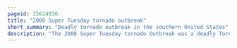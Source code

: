```yaml
---
pageid: 15614936
title: "2008 Super Tuesday tornado outbreak"
short_summary: "Deadly tornado outbreak in the southern United States"
description: "The 2008 Super Tuesday tornado Outbreak was a deadly Tornado Outbreak that affected the southern united States and the lower ohio Valley on 5 and 6 february 2008. The Event began on Super Tuesday as 24 States in the united States held primary and caucuses to select the presidential Candidates for the upcoming Elections. Missouri, Illinois, Arkansas, Alabama, and Tennessee were among the affected regions in which primaries were being held. Some Voting Locations were forced to close early due to the approaching severe Weather."
---
```

